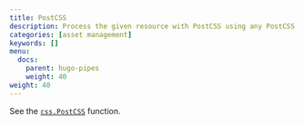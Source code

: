 ```yaml
---
title: PostCSS
description: Process the given resource with PostCSS using any PostCSS plugin.
categories: [asset management]
keywords: []
menu:
  docs:
    parent: hugo-pipes
    weight: 40
weight: 40
---
```


See the [`css.PostCSS`](/functions/css/postcss/) function.
